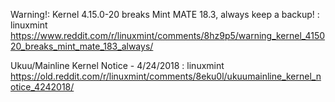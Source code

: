 Warning!: Kernel 4.15.0-20 breaks Mint MATE 18.3, always keep a backup! : linuxmint
 https://www.reddit.com/r/linuxmint/comments/8hz9p5/warning_kernel_415020_breaks_mint_mate_183_always/

Ukuu/Mainline Kernel Notice - 4/24/2018 : linuxmint
 https://old.reddit.com/r/linuxmint/comments/8eku0l/ukuumainline_kernel_notice_4242018/
